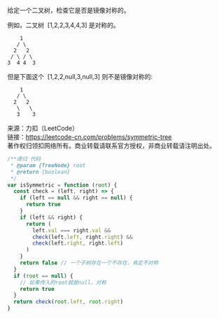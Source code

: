 给定一个二叉树，检查它是否是镜像对称的。

例如，二叉树  [1,2,2,3,4,4,3] 是对称的。

```
    1
   / \
  2   2
 / \ / \
3  4 4  3
```

但是下面这个  [1,2,2,null,3,null,3] 则不是镜像对称的:

```
    1
   / \
  2   2
   \   \
   3    3
```

来源：力扣（LeetCode）<br>
链接：https://leetcode-cn.com/problems/symmetric-tree<br>
著作权归领扣网络所有。商业转载请联系官方授权，非商业转载请注明出处。

```js
/**递归 代码
 * @param {TreeNode} root
 * @return {boolean}
 */
var isSymmetric = function (root) {
  const check = (left, right) => {
    if (left == null && right == null) {
      return true
    }
    if (left && right) {
      return (
        left.val === right.val &&
        check(left.left, right.right) &&
        check(left.right, right.left)
      )
    }
    return false // 一个子树存在一个不存在，肯定不对称
  }
  if (root == null) {
    // 如果传入的root就是null，对称
    return true
  }
  return check(root.left, root.right)
}
```

